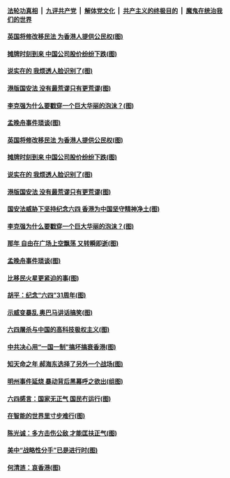 ####  [法轮功真相](../../../../basic/blob/master/README.md?t=06070301) &nbsp;|&nbsp; [九评共产党](../../../../9ping.md/blob/master/README.md?t=06070301) &nbsp;|&nbsp; [解体党文化](../../../../jtdwh.md/blob/master/README.md?t=06070301)  &nbsp;|&nbsp; [共产主义的终极目的](../../../../gczydzjmd.md/blob/master/README.md?t=06070301) &nbsp;|&nbsp; [魔鬼在统治我们的世界](../../../../mgztzwmdsj.md/blob/master/README.md?t=06070301) 

#### [英国将修改移民法 为香港人提供公民权(图)](../pages/p4/935629.md?t=06070301) 

#### [摊牌时刻到来 中国公司股价纷纷下跌(图)](../pages/p4/935548.md?t=06070301) 

#### [说实在的 我烦透人脸识别了(图)](../pages/p4/935632.md?t=06070301) 

#### [港版国安法 没有最荒谬只有更荒谬(图)](../pages/p4/935628.md?t=06070301) 

#### [李克强为什么要戳穿一个巨大华丽的泡沫？(图)](../pages/p4/935636.md?t=06070301) 

#### [孟晚舟事件琐谈(图)](../pages/p4/935587.md?t=06070301) 

#### [英国将修改移民法 为香港人提供公民权(图)](../pages/p4/935629.md?t=06070301) 

#### [摊牌时刻到来 中国公司股价纷纷下跌(图)](../pages/p4/935548.md?t=06070301) 

#### [说实在的 我烦透人脸识别了(图)](../pages/p4/935632.md?t=06070301) 

#### [港版国安法 没有最荒谬只有更荒谬(图)](../pages/p4/935628.md?t=06070301) 

#### [国安法威胁下坚持纪念六四 香港为中国坚守精神净土(图)](../pages/p4/935627.md?t=06070301) 

#### [李克强为什么要戳穿一个巨大华丽的泡沫？(图)](../pages/p4/935636.md?t=06070301) 

#### [那年 自由在广场上空飘荡 又转瞬即逝(图)](../pages/p4/935637.md?t=06070301) 

#### [孟晚舟事件琐谈(图)](../pages/p4/935587.md?t=06070301) 

#### [比移民火星更紧迫的事(图)](../pages/p4/935570.md?t=06070301) 

#### [胡平：纪念“六四”31周年(图)](../pages/p4/935532.md?t=06070301) 

#### [示威变暴乱 奥巴马讲话搞笑(图)](../pages/p4/935538.md?t=06070301) 

#### [六四屠杀与中国的高科技极权主义(图)](../pages/p4/935531.md?t=06070301) 

#### [中共决心用“一国一制”搞坏搞衰香港(图)](../pages/p4/935535.md?t=06070301) 

#### [知天命之年 郝海东选择了另外一个战场(图)](../pages/p4/935526.md?t=06070301) 

#### [明州事件延烧 暴动背后黑幕呼之欲出(组图)](../pages/p4/935529.md?t=06070301) 

#### [六四感言：国家无正气 国民冇运行(图)](../pages/p4/935441.md?t=06070301) 

#### [在智能的世界里寸步难行(图)](../pages/p4/935439.md?t=06070301) 

#### [陈光诚：多方击伤公敌 才能匡扶正气(图)](../pages/p4/935436.md?t=06070301) 

#### [美中“战略性分手”已是进行时(图)](../pages/p4/935434.md?t=06070301) 

#### [何清涟：哀香港(图)](../pages/p4/935431.md?t=06070301) 

